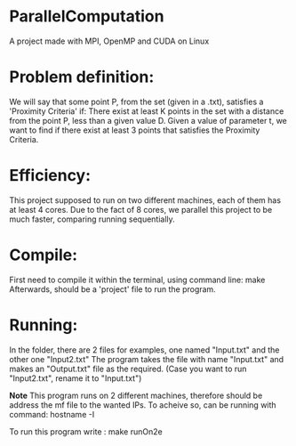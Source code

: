 # ParallelComputation
A project made with MPI, OpenMP and CUDA on Linux

# Problem definition:
  We will say that some point P, from the set (given in a .txt), satisfies a 'Proximity Criteria' if:
  There exist at least K points in the set with a distance from the point P, less than a given value D.
  Given a value of parameter t, we want to find if there exist at least 3 points that satisfies the Proximity Criteria.

# Efficiency:
  This project supposed to run on two different machines, each of them has at least 4 cores.
  Due to the fact of 8 cores, we parallel this project to be much faster, comparing running sequentially.

# Compile:
  First need to compile it within the terminal, using command line: make
  Afterwards, should be a 'project' file to run the program.

# Running:
  In the folder, there are 2 files for examples, one named "Input.txt" and the other one "Input2.txt"
  The program takes the file with name "Input.txt" and makes an "Output.txt" file as the required. 
  (Case you want to run "Input2.txt", rename it to "Input.txt")

  **Note**
	  This program runs on 2 different machines, therefore should be address the mf file to the wanted IPs.
	  To acheive so, can be running with command: hostname -I
	
   To run this program write : make runOn2e
